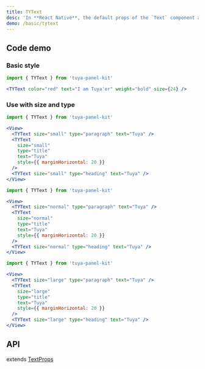 ```yaml
---
title: TYText
desc: 'In **React Native**, the default props of the `Text` component are inconsistent on Android and IOS.<br/>`TYText` has a layer of encapsulation on the `Text` component to ensure that the IOS and Android are consistent.'
demo: /basic/tytext
---
```


## Code demo

### Basic style

```jsx
import { TYText } from 'tuya-panel-kit'

<TYText color="red" text="I am Tuya'er" weight="bold" size={24} />
```

### Use with size and type

```jsx
import { TYText } from 'tuya-panel-kit'

<View>
  <TYText size="small" type="paragraph" text="Tuya" />
  <TYText
    size="small"
    type="title"
    text="Tuya"
    style={{ marginHorizontal: 20 }}
  />
  <TYText size="small" type="heading" text="Tuya" />
</View>
```

```jsx
import { TYText } from 'tuya-panel-kit'

<View>
  <TYText size="normal" type="paragraph" text="Tuya" />
  <TYText
    size="normal"
    type="title"
    text="Tuya"
    style={{ marginHorizontal: 20 }}
  />
  <TYText size="normal" type="heading" text="Tuya" />
</View>
```

```jsx
import { TYText } from 'tuya-panel-kit'

<View>
  <TYText size="large" type="paragraph" text="Tuya" />
  <TYText
    size="large"
    type="title"
    text="Tuya"
    style={{ marginHorizontal: 20 }}
  />
  <TYText size="large" type="heading" text="Tuya" />
</View>
```

## API

extends [TextProps](https://reactnative.dev/docs/text#props)

<API name="TYTextProps"></API>
